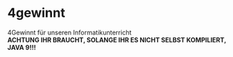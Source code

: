 # 4gewinnt
4Gewinnt für unseren Informatikunterricht  
**ACHTUNG IHR BRAUCHT, SOLANGE IHR ES NICHT SELBST KOMPILIERT, JAVA 9!!!**
